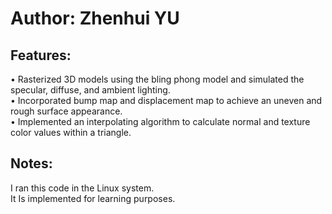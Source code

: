 # Author: Zhenhui YU

## Features:
•	Rasterized 3D models using the bling phong model and simulated the specular, diffuse, and ambient lighting.  
•	Incorporated bump map and displacement map to achieve an uneven and rough surface appearance.  
•	Implemented an interpolating algorithm to calculate normal and texture color values within a triangle.  


## Notes:
I ran this code in the Linux system.  
It Is implemented for learning purposes.  
